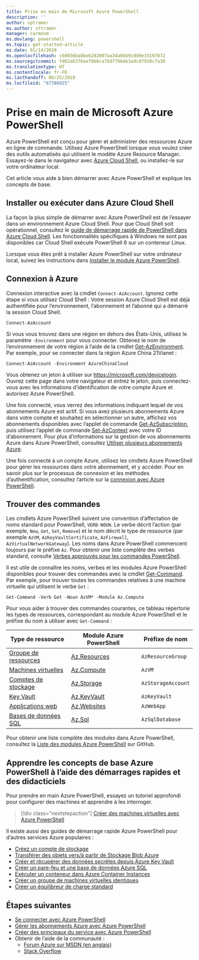 ```yaml
---
title: Prise en main de Microsoft Azure PowerShell
description: ''
author: sptramer
ms.author: sttramer
manager: carmonm
ms.devlang: powershell
ms.topic: get-started-article
ms.date: 01/14/2019
ms.openlocfilehash: c60036ba8be6282007aa34a0bb9c0d9e33197072
ms.sourcegitcommit: fd62a6376eef9b6ca76df766de1edcd7938c7a30
ms.translationtype: HT
ms.contentlocale: fr-FR
ms.lasthandoff: 06/25/2019
ms.locfileid: "67388925"
---
```

# <a name="get-started-with-azure-powershell"></a>Prise en main de Microsoft Azure PowerShell

Azure PowerShell est conçu pour gérer et administrer des ressources Azure en ligne de commande. Utilisez Azure PowerShell lorsque vous voulez créer des outils automatisés qui utilisent le modèle Azure Resource Manager.
Essayez-le dans le navigateur avec [Azure Cloud Shell](/azure/cloud-shell/overview), ou installez-le sur votre ordinateur local.

Cet article vous aide à bien démarrer avec Azure PowerShell et explique les concepts de base.

## <a name="install-or-run-in-azure-cloud-shell"></a>Installer ou exécuter dans Azure Cloud Shell

La façon la plus simple de démarrer avec Azure PowerShell est de l’essayer dans un environnement Azure Cloud Shell.
Pour que Cloud Shell soit opérationnel, consultez le [guide de démarrage rapide de PowerShell dans Azure Cloud Shell](/azure/cloud-shell/quickstart-powershell).
Les fonctionnalités spécifiques à Windows ne sont pas disponibles car Cloud Shell exécute PowerShell 6 sur un conteneur Linux.

Lorsque vous êtes prêt à installer Azure PowerShell sur votre ordinateur local, suivez les instructions dans [Installer le module Azure PowerShell](install-az-ps.md).

## <a name="sign-in-to-azure"></a>Connexion à Azure

Connexion interactive avec la cmdlet `Connect-AzAccount`. Ignorez cette étape si vous utilisez Cloud Shell : Votre session Azure Cloud Shell est déjà authentifiée pour l’environnement, l’abonnement et l’abonné qui a démarré la session Cloud Shell.

```azurepowershell-interactive
Connect-AzAccount
```

Si vous vous trouvez dans une région en dehors des États-Unis, utilisez le paramètre `-Environment` pour vous connecter. Obtenez le nom de l’environnement de votre région à l’aide de la cmdlet [Get-AzEnvironment](/powershell/module/Az.Accounts/Get-AzEnvironment). Par exemple, pour se connecter dans la région Azure China 21Vianet :

```azurepowershell-interactive
Connect-AzAccount -Environment AzureChinaCloud
```

Vous obtenez un jeton à utiliser sur https://microsoft.com/devicelogin. Ouvrez cette page dans votre navigateur et entrez le jeton, puis connectez-vous avec les informations d’identification de votre compte Azure et autorisez Azure PowerShell. 

Une fois connecté, vous verrez des informations indiquant lequel de vos abonnements Azure est actif. Si vous avez plusieurs abonnements Azure dans votre compte et souhaitez en sélectionner un autre, affichez vos abonnements disponibles avec l’applet de commande [Get-AzSubscription](/powershell/module/az.accounts/get-azsubscription), puis utilisez l’applet de commande [Set-AzContext](/powershell/module/az.accounts/set-azcontext) avec votre ID d’abonnement.
Pour plus d’informations sur la gestion de vos abonnements Azure dans Azure PowerShell, consultez [Utiliser plusieurs abonnements Azure](manage-subscriptions-azureps.md).

Une fois connecté à un compte Azure, utilisez les cmdlets Azure PowerShell pour gérer les ressources dans votre abonnement, et y accéder. Pour en savoir plus sur le processus de connexion et les méthodes d’authentification, consultez l’article sur la [connexion avec Azure PowerShell](authenticate-azureps.md).

## <a name="find-commands"></a>Trouver des commandes

Les cmdlets Azure PowerShell suivent une convention d’affectation de noms standard pour PowerShell, `VERB-NOUN`. Le verbe décrit l’action (par exemple, `New`, `Get`, `Set`, `Remove`) et le nom décrit le type de ressource (par exemple `AzVM`, `AzKeyVaultCertificate`, `AzFirewall`, `AzVirtualNetworkGateway`). Les noms dans Azure PowerShell commencent toujours par le préfixe `Az`. Pour obtenir une liste complète des verbes standard, consulte [Verbes approuvés pour les commandes PowerShell](/powershell/developer/cmdlet/approved-verbs-for-windows-powershell-commands).

Il est utile de connaître les noms, verbes et les modules Azure PowerShell disponibles pour trouver des commandes avec la cmdlet [Get-Command](/powershell/module/microsoft.powershell.core/get-command). Par exemple, pour trouver toutes les commandes relatives à une machine virtuelle qui utilisent le verbe `Get` :

```powershell-interactive
Get-Command -Verb Get -Noun AzVM* -Module Az.Compute
```

Pour vous aider à trouver des commandes courantes, ce tableau répertorie les types de ressources, correspondant au module Azure PowerShell et le préfixe du nom à utiliser avec `Get-Command` :

| Type de ressource | Module Azure PowerShell | Préfixe de nom |
|---------------|-------------------------|----------------|
| [Groupe de ressources](/azure/azure-resource-manager/resource-group-overview) | [Az.Resources](/powershell/module/az.resources#resources) | `AzResourceGroup` |
| [Machines virtuelles](/azure/virtual-machines) | [Az.Compute](/powershell/module/az.compute#virtual_machines) | `AzVM` |
| [Comptes de stockage](/azure/storage/common/storage-introduction) | [Az.Storage](/powershell/module/az.storage/) | `AzStorageAccount` |
| [Key Vault](/azure/key-vault/key-vault-whatis) | [Az.KeyVault](/powershell/module/az.keyvault) | `AzKeyVault` |
| [Applications web](/azure/app-service) | [Az.Websites](/powershell/module/az.websites) | `AzWebApp` |
| [Bases de données SQL](/azure/sql-database) | [Az.Sql](/powershell/module/az.sql) | `AzSqlDatabase` |

Pour obtenir une liste complète des modules dans Azure PowerShell, consultez la [Liste des modules Azure PowerShell](https://github.com/Azure/azure-powershell/blob/master/documentation/azure-powershell-modules.md) sur GitHub.

## <a name="learn-azure-powershell-basics-with-quickstarts-and-tutorials"></a>Apprendre les concepts de base Azure PowerShell à l’aide des démarrages rapides et des didacticiels

Pour prendre en main Azure PowerShell, essayez un tutoriel approfondi pour configurer des machines et apprendre à les interroger.

> [!div class="nextstepaction"]
> [Créer des machines virtuelles avec Azure PowerShell](azureps-vm-tutorial.yml)

Il existe aussi des guides de démarrage rapide Azure PowerShell pour d’autres services Azure populaires :

* [Créez un compte de stockage](/azure/storage/common/storage-quickstart-create-account?tabs=azure-powershell)
* [Transférer des objets vers/à partir de Stockage Blob Azure](/azure/storage/blobs/storage-quickstart-blobs-powershell)
* [Créer et récupérer des données secrètes depuis Azure Key Vault](/azure/key-vault/quick-create-powershell)
* [Créer un pare-feu et une base de données Azure SQL](/azure/sql-database/scripts/sql-database-create-and-configure-database-powershell)
* [Exécuter un conteneur dans Azure Container Instances](/azure/container-instances/container-instances-quickstart-powershell)
* [Créer un groupe de machines virtuelles identiques](/azure/virtual-machine-scale-sets/quick-create-powershell)
* [Créer un équilibreur de charge standard](/azure/load-balancer/quickstart-create-standard-load-balancer-powershell)

## <a name="next-steps"></a>Étapes suivantes

* [Se connecter avec Azure PowerShell](authenticate-azureps.md)
* [Gérer les abonnements Azure avec Azure PowerShell](manage-subscriptions-azureps.md)
* [Créer des principaux du service avec Azure PowerShell](create-azure-service-principal-azureps.md)
* Obtenir de l’aide de la communauté :
  * [Forum Azure sur MSDN (en anglais)](http://go.microsoft.com/fwlink/p/?LinkId=320212)
  * [Stack Overflow](http://go.microsoft.com/fwlink/?LinkId=320213)

